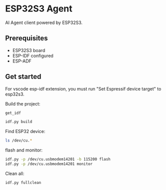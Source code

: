 # ESP32S3 Agent

AI Agent client powered by ESP32S3.

## Prerequisites

* ESP32S3 board
* ESP-IDF configured
* ESP-ADF

## Get started
For vscode esp-idf extension, you must run "Set Espressif device target" to esp32s3.

Build the project:
```bash
get_idf

idf.py build
```

Find ESP32 device:

```bash
ls /dev/cu.*
```

flash and monitor:
```bash
idf.py -p /dev/cu.usbmodem14201 -b 115200 flash
idf.py -p /dev/cu.usbmodem14201 monitor
```

Clean all:
```bash
idf.py fullclean
```